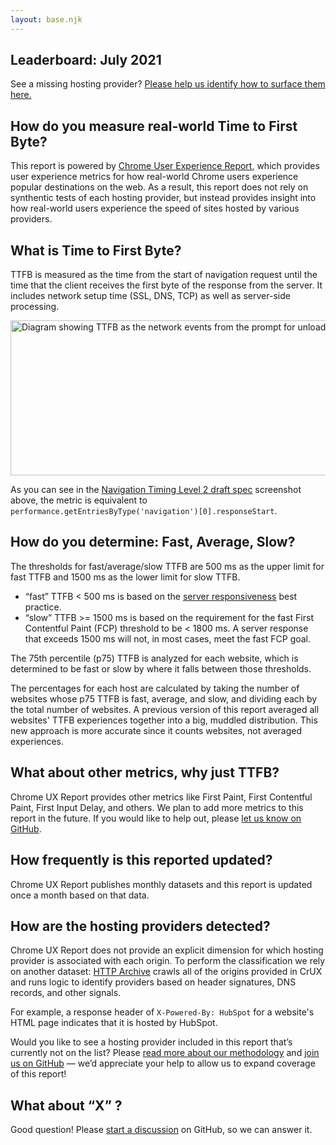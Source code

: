 ```yaml
---
layout: base.njk
---
```


<h2>Leaderboard: July 2021</h2>

<div class="app-container"></div>

<section>
  <p>
    See a missing hosting provider?
    <a href="https://github.com/rviscomi/ismyhostfastyet/blob/master/README.md#contribute">
      Please help us identify how to surface them here.
    </a>
  </p>
</section>

<section>
  <h2>How do you measure real-world Time to First Byte?</h2>

  <p>
    This report is powered by <a href="http://bit.ly/chrome-ux-report">Chrome User Experience Report</a>,
    which provides user experience metrics for how real-world Chrome users experience popular
    destinations on the web. As a result, this report does not rely on synthentic tests of
    each hosting provider, but instead provides insight into how real-world users experience
    the speed of sites hosted by various providers.
  </p>

  <h2>What is Time to First Byte?</h2>

  <p>
    TTFB is measured as the time from the start of navigation request until the time that the
    client receives the first byte of the response from the server. It includes network setup time
    (SSL, DNS, TCP) as well as server-side processing.
  </p>

  <img src="/assets/ttfb.png" loading="lazy" height="248" width="800" alt="Diagram showing TTFB as the network events from the prompt for unload to the response start">

  <p>
    As you can see in the <a href="https://w3c.github.io/navigation-timing/">Navigation Timing Level 2 draft spec</a>
    screenshot above, the metric is equivalent to <code>performance.getEntriesByType('navigation')[0].responseStart</code>.
  </p>

  <h2>How do you determine: Fast, Average, Slow?</h2>

  <p>
    The thresholds for fast/average/slow TTFB are 500 ms as the upper limit for fast TTFB and 1500 ms as the lower limit for slow TTFB.
  </p>

  <ul>
    <li>
      “fast” TTFB &lt; 500 ms is based on the <a href="https://developers.google.com/speed/docs/insights/Server">server responsiveness</a>
            best practice.
    </li>
    <li>
      “slow” TTFB &gt;= 1500 ms is based on the requirement for the fast First Contentful Paint (FCP) threshold
      to be &lt; 1800 ms. A server response that exceeds 1500 ms will not, in most cases, meet the fast FCP goal.
    </li>
  </ul>

  <p>
    The 75th percentile (p75) TTFB is analyzed for each website, which is determined to be fast or slow by where it falls between those thresholds.
  </p>

  <p>
    The percentages for each host are calculated by taking the number of websites whose p75 TTFB is fast, average, and slow, and dividing each by the total number of websites. A previous version of this report averaged all websites' TTFB experiences together into a big, muddled distribution. This new approach is more accurate since it counts websites, not averaged experiences.
  </p>

  <h2>What about other metrics, why just TTFB?</h2>

  <p>
    Chrome UX Report provides other metrics like First Paint, First Contentful Paint, First Input Delay,
    and others. We plan to add more metrics to this report in the future. If you would like to help out,
    please <a href="https://github.com/rviscomi/ismyhostfastyet">let us know on GitHub</a>.
  </p>

  <h2>How frequently is this reported updated?</h2>

  <p>
    Chrome UX Report publishes monthly datasets and this report is updated once a month based on that data.
  </p>

  <h2>How are the hosting providers detected?</h2>

  <p>
    Chrome UX Report does not provide an explicit dimension for which hosting provider
    is associated with each origin. To perform the classification we rely on another
    dataset: <a href="https://httparchive.org">HTTP Archive</a> crawls all of the origins provided
    in CrUX and runs logic to identify providers based on header signatures, DNS records, and other signals.
  </p>

  <p>
    For example, a response header of <code>X-Powered-By: HubSpot</code> for a website's HTML page indicates that
    it is hosted by HubSpot.
  </p>

  <p>
    Would you like to see a hosting provider included in this report that’s currently
    not on the list? Please <a href="https://github.com/rviscomi/ismyhostfastyet/blob/master/README.md#methodology">read more about our methodology</a>
    and <a href="https://github.com/rviscomi/ismyhostfastyet/">join us on GitHub</a> — we’d appreciate your help to
    allow us to expand coverage of this report!
  </p>

  <h2>What about <q>X</q> ?</h2>

  <p>Good question! Please <a href="https://github.com/rviscomi/ismyhostfastyet/issues">start a discussion</a> on GitHub, so we can answer it.</p>
</section>
